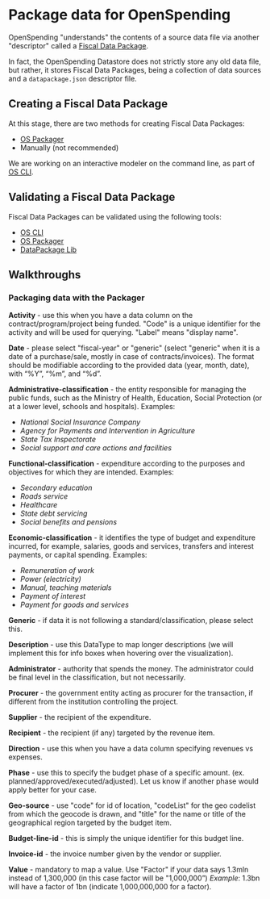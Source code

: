 # Package data for OpenSpending

OpenSpending "understands" the contents of a source data file via another "descriptor" called a [Fiscal Data Package](http://fiscal.dataprotocols.org/spec/).

In fact, the OpenSpending Datastore does not strictly store any old data file, but rather, it stores Fiscal Data Packages, being a collection of data sources and a `datapackage.json` descriptor file.

## Creating a Fiscal Data Package

At this stage, there are two methods for creating Fiscal Data Packages:

- [OS Packager](https://github.com/openspending/os-packager)
- Manually (not recommended)

We are working on an interactive modeler on the command line, as part of [OS CLI](https://github.com/openspending/os-cli).

## Validating a Fiscal Data Package

Fiscal Data Packages can be validated using the following tools:

- [OS CLI](https://github.com/openspending/os-cli)
- [OS Packager](https://github.com/openspending/os-packager)
- [DataPackage Lib](https://github.com/frictionlessdata/datapackage-py)

## Walkthroughs


### Packaging data with the Packager

**Activity** - use this when you have a data column on the contract/program/project being funded. "Code" is a unique identifier for the activity and will be used for querying. "Label" means "display name". 

**Date** - please select "fiscal-year" or "generic" (select "generic" when it is a date of a purchase/sale, mostly in case of contracts/invoices). The format should be modifiable according to the provided data (year, month, date), with “%Y”, “%m”, and “%d”.

**Administrative-classification** - the entity responsible for managing the public funds, such as the Ministry of Health, Education, Social Protection (or at a lower level, schools and hospitals). Examples: 
* *National Social Insurance Company*
* *Agency for Payments and Intervention in Agriculture*
* *State Tax Inspectorate*
* *Social support and care actions and facilities*

**Functional-classification** - expenditure according to the purposes and objectives for which they are intended. Examples:
* *Secondary education*
* *Roads service*
* *Healthcare*
* *State debt servicing*
* *Social benefits and pensions* 

**Economic-classification** - it identifies the type of budget and expenditure incurred, for example, salaries, goods and services, transfers and interest payments, or capital spending. Examples:

* *Remuneration of work*
* *Power (electricity)*
* *Manual, teaching materials*
* *Payment of interest*
* *Payment for goods and services*

**Generic** - if data it is not following a standard/classification, please select this.

**Description** - use this DataType to map longer descriptions (we will implement this for info boxes when hovering over the visualization).

**Administrator** - authority that spends the money. The administrator could be final level in the classification, but not necessarily.

**Procurer** - the government entity acting as procurer for the transaction, if different from the institution controlling the project.

**Supplier** - the recipient of the expenditure.

**Recipient** - the recipient (if any) targeted by the revenue item.

**Direction** - use this when you have a data column specifying revenues vs expenses.

**Phase** - use this to specify the budget phase of a specific amount. (ex. planned/approved/executed/adjusted). Let us know if another phase would apply better for your case. 

**Geo-source** - use "code" for id of location, "codeList" for the geo codelist from which the geocode is drawn, and "title" for the name or title of the geographical region targeted by the budget item.

**Budget-line-id** - this is simply the unique identifier for this budget line.

**Invoice-id** - the invoice number given by the vendor or supplier.

**Value** - mandatory to map a value. Use "Factor" if your data says 1.3mln instead of 1,300,000 (in this case factor will be "1,000,000”)
*Example*:
1.3bn will have a factor of 1bn (indicate 1,000,000,000 for a factor).
